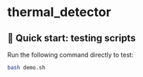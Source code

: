 # thermal_detector

## :pushpin: Quick start: testing scripts
Run the following command directly to test:
```bash
bash demo.sh
```
